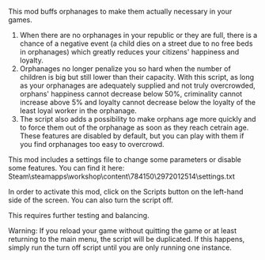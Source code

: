 This mod buffs orphanages to make them actually necessary in your games.

1. When there are no orphanages in your republic or they are full, there is a chance of a negative event (a child dies on a street due to no free beds in orphanages) which greatly reduces your citizens' happiness and loyalty.
2. Orphanages no longer penalize you so hard when the number of children is big but still lower than their capacity. With this script, as long as your orphanages are adequately supplied and not truly overcrowded, orphans' happiness cannot decrease below 50%, criminality cannot increase above 5% and loyalty cannot decrease below the loyalty of the least loyal worker in the orphanage.
3. The script also adds a possibility to make orphans age more quickly and to force them out of the orphanage as soon as they reach cetrain age. These features are disabled by default, but you can play with them if you find orphanages too easy to overcrowd.

This mod includes a settings file to change some parameters or disable some features. You can find it here: Steam\steamapps\workshop\content\784150\2972012514\settings.txt

In order to activate this mod, click on the Scripts button on the left-hand side of the screen. You can also turn the script off.

This requires further testing and balancing.

Warning: If you reload your game without quitting the game or at least returning to the main menu, the script will be duplicated. If this happens, simply run the turn off script until you are only running one instance.
